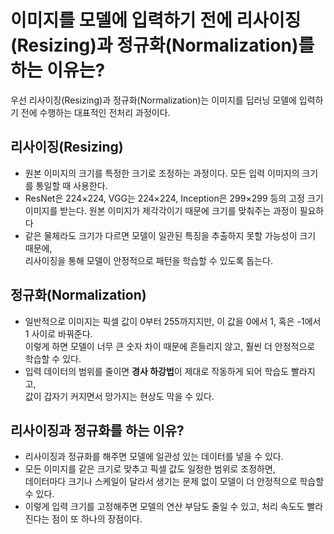 # 이미지를 모델에 입력하기 전에 리사이징(Resizing)과 정규화(Normalization)를 하는 이유는?
우선 리사이징(Resizing)과 정규화(Normalization)는 이미지를 딥러닝 모델에 입력하기 전에 수행하는 대표적인 전처리 과정이다.

## 리사이징(Resizing)
- 원본 이미지의 크기를 특정한 크기로 조정하는 과정이다. 모든 입력 이미지의 크기를 통일할 때 사용한다.
- ResNet은 224×224, VGG는 224×224, Inception은 299×299 등의 고정 크기 이미지를 받는다.
  원본 이미지가 제각각이기 때문에 크기를 맞춰주는 과정이 필요하다
- 같은 물체라도 크기가 다르면 모델이 일관된 특징을 추출하지 못할 가능성이 크기 때문에,  
  리사이징을 통해 모델이 안정적으로 패턴을 학습할 수 있도록 돕는다.



## 정규화(Normalization)
- 일반적으로 이미지는 픽셀 값이 0부터 255까지지만, 이 값을 0에서 1, 혹은 -1에서 1 사이로 바꿔준다.  
  이렇게 하면 모델이 너무 큰 숫자 차이 때문에 흔들리지 않고, 훨씬 더 안정적으로 학습할 수 있다.
- 입력 데이터의 범위를 줄이면 **경사 하강법**이 제대로 작동하게 되어 학습도 빨라지고,  
  값이 갑자기 커지면서 망가지는 현상도 막을 수 있다.



## 리사이징과 정규화를 하는 이유?
- 리사이징과 정규화를 해주면 모델에 일관성 있는 데이터를 넣을 수 있다. 
- 모든 이미지를 같은 크기로 맞추고 픽셀 값도 일정한 범위로 조정하면,    
  데이터마다 크기나 스케일이 달라서 생기는 문제 없이 모델이 더 안정적으로 학습할 수 있다. 
- 이렇게 입력 크기를 고정해주면 모델의 연산 부담도 줄일 수 있고, 처리 속도도 빨라진다는 점이 또 하나의 장점이다.
